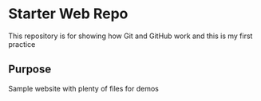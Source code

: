 # Starter Web Repo

This repository is for showing how Git and GitHub work and this is my first practice

## Purpose

Sample website with plenty of files for demos
